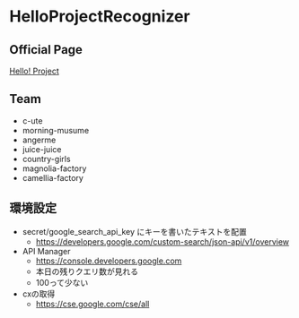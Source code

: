 # HelloProjectRecognizer

## Official Page

[Hello! Project](http://www.helloproject.com)

## Team

* c-ute
* morning-musume
* angerme
* juice-juice
* country-girls
* magnolia-factory
* camellia-factory

## 環境設定

* secret/google_search_api_key にキーを書いたテキストを配置
    * https://developers.google.com/custom-search/json-api/v1/overview
* API Manager
    * https://console.developers.google.com
    * 本日の残りクエリ数が見れる
    * 100って少ない
* cxの取得
    * https://cse.google.com/cse/all